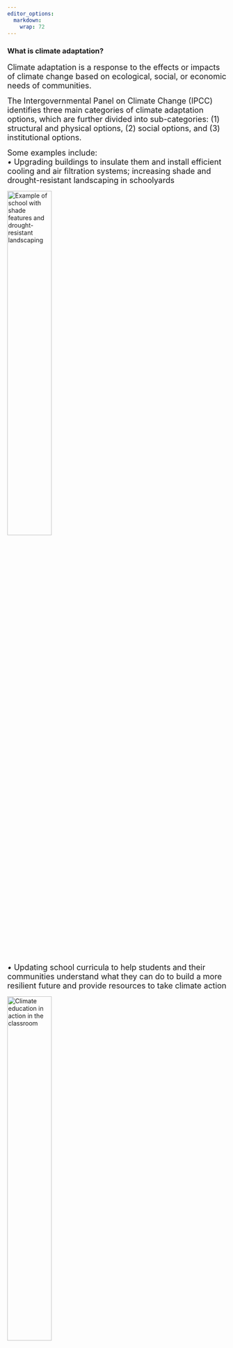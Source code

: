 ```yaml
---
editor_options: 
  markdown: 
    wrap: 72
---
```


### What is climate adaptation?

<span style="font-size:18px;"> Climate adaptation is a response to the effects or impacts of climate change based on ecological, social, or economic needs of communities. 

<span style="font-size:18px;"> The Intergovernmental Panel on Climate
Change (IPCC) identifies three main categories of climate adaptation
options, which are further divided into sub-categories: (1) structural
and physical options, (2) social options, and (3) institutional options.

<span style="font-size:18px;"> Some examples include:\
*•* Upgrading buildings to insulate them and install efficient cooling
and air filtration systems; increasing shade and drought-resistant
landscaping in schoolyards

<img src="Schoolyard.jpg" alt="Example of school with shade features and drought-resistant
landscaping" width="45%">


<span style="font-size:18px;"> *•* Updating school curricula to help
students and their communities understand what they can do to build a
more resilient future and provide resources to take climate action

<img src="climate_ed.jpeg" alt="Climate education in action in the
classroom" width="45%">


<span style="font-size:18px;"> *•* Working with educational institutions
to commit to sustainable frameworks

<img src="school_change.png" alt="Cycle of educational commitments, climate, and change" width="45%">
Source: LPA Design Studios (2023)
</span>

<br>

### Why schools and climate adaptation?

<span style="font-size:18px;"> Increasing our understanding of climate
hazard risks at a local scale could enhance our abilities to cope with
disasters in our communities. Disasters related to climate change are an
intergenerational issue and can disrupt schools. More frequent extreme
weather events will increase the likelihood that schools will need to
respond to climate-driven emergencies and public health issues. This
also negatively affects student learning, school facilities, access to
much-needed resources, and district budgets.

<span style="font-size:18px;"> Additionally, climate change
disproportionately impacts communities in California. Schools that serve
more historically under resourced populations will likely be more
severely impacted.

<br>

### Where can I find additional resources?

<span style="font-size:18px;"> Here are some kid- and teenager-friendly
resources that have been vetted by climate scientists and science
educators.

<span style="font-size:18px;"> *•*
[CLEAN](https://cleanet.org/index.html) is a database of resources
supported by the National Oceanic and Atmospheric Administration.

<span style="font-size:18px;"> *•* [Subject to
Climate](https://subjecttoclimate.org/news) offers news articles and
lesson plans written for fifth graders and up.

<span style="font-size:18px;"> *•* [The New York Times's Learning
Network](https://www.nytimes.com/2021/11/04/learning/lesson-plans/resources-for-teaching-about-climate-change-with-the-new-york-times.html?action=click&module=RelatedLinks&pgtype=Article)
curates kid-friendly material that's designed for teachers but may also
be helpful for parents. Start with their [Climate Change Guide for
Kids](https://www.nytimes.com/interactive/2021/04/18/climate/climate-change-future-kids.html)

<span style="font-size:18px;"> To see how California is doing overall,
check out this [summary of California
actions](https://www.georgetownclimate.org/adaptation/state-information/california/completed-goals.html).
You can dig further by looking into whether your local jurisidiction is
working on a climate adaptation plan. This information is typically
found on your local jurisdiction's planning department website.

<br> <br>
